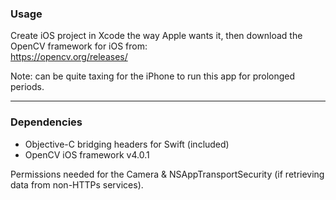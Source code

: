 ### Usage 

Create iOS project in Xcode the way Apple wants it, then download the OpenCV framework for iOS from:  
https://opencv.org/releases/  

Note: can be quite taxing for the iPhone to run this app for prolonged periods. 
<hr/> 

### Dependencies 

- Objective-C bridging headers for Swift (included) 
- OpenCV iOS framework v4.0.1 

Permissions needed for the Camera & NSAppTransportSecurity (if retrieving data from non-HTTPs services). 

